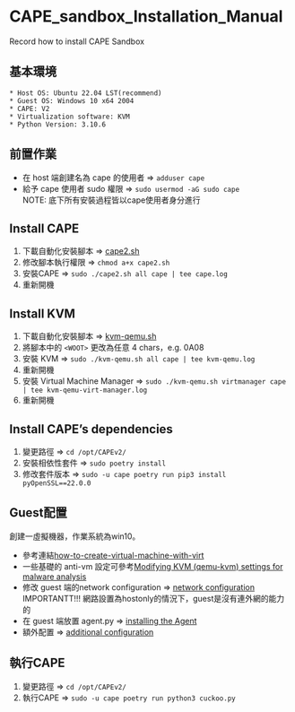 # CAPE_sandbox_Installation_Manual
Record how to install CAPE Sandbox

## 基本環境
```
* Host OS: Ubuntu 22.04 LST(recommend)
* Guest OS: Windows 10 x64 2004
* CAPE: V2
* Virtualization software: KVM
* Python Version: 3.10.6
```

## 前置作業

* 在 host 端創建名為 cape 的使用者 => `adduser cape`
* 給予 cape 使用者 sudo 權限 => `sudo usermod -aG sudo cape`  
NOTE: 底下所有安裝過程皆以cape使用者身分進行


## Install CAPE

1. 下載自動化安裝腳本 => [cape2.sh](https://github.com/kevoreilly/CAPEv2/blob/master/installer/cape2.sh)  
2. 修改腳本執行權限 => `chmod a+x cape2.sh`
3. 安裝CAPE => `sudo ./cape2.sh all cape | tee cape.log`
4. 重新開機

## Install KVM

1. 下載自動化安裝腳本 => [kvm-qemu.sh](https://github.com/doomedraven/Tools/blob/master/Virtualization/kvm-qemu.sh)  
2. 將腳本中的 `<WOOT>` 更改為任意 4 chars，e.g. 0A08
3. 安裝 KVM => `sudo ./kvm-qemu.sh all cape | tee kvm-qemu.log`
4. 重新開機
3. 安裝 Virtual Machine Manager => `sudo ./kvm-qemu.sh virtmanager cape | tee kvm-qemu-virt-manager.log`
4. 重新開機

## Install CAPE’s dependencies

1. 變更路徑 => `cd /opt/CAPEv2/`
2. 安裝相依性套件 => `sudo poetry install`
3. 修改套件版本 => `sudo -u cape poetry run pip3 install pyOpenSSL==22.0.0`


## Guest配置

創建一虛擬機器，作業系統為win10。
* 參考連結[how-to-create-virtual-machine-with-virt](https://www.doomedraven.com/2020/04/how-to-create-virtual-machine-with-virt.html)
* 一些基礎的 anti-vm 設定可參考[Modifying KVM (qemu-kvm) settings for malware analysis](https://www.doomedraven.com/2016/05/kvm.html#modifying-kvm-qemu-kvm-settings-for-malware-analysis)
* 修改 guest 端的network configuration => [network configuration](https://capev2.readthedocs.io/en/latest/installation/guest/network.html)
IMPORTANTT!!! 網路設置為hostonly的情況下，guest是沒有連外網的能力的
* 在 guest 端放置 agent.py => [installing the Agent](https://capev2.readthedocs.io/en/latest/installation/guest/agent.html)
* 額外配置 => [additional configuration](https://capev2.readthedocs.io/en/latest/installation/guest/additional_configuration.html)


## 執行CAPE

1. 變更路徑 => `cd /opt/CAPEv2/`
2. 執行CAPE => `sudo -u cape poetry run python3 cuckoo.py`








